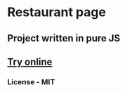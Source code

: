 <h1>Restaurant page</h1>
<h2>Project written in pure JS</h2>
<h2><a href="andreyoch.github.io/restaurant_page/#">Try online</a></h2>
<h3>License - MIT</h3>
